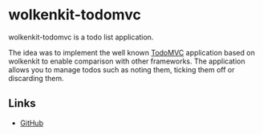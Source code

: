 # wolkenkit-todomvc

wolkenkit-todomvc is a todo list application.

The idea was to implement the well known [TodoMVC](http://todomvc.com/) application based on wolkenkit to enable comparison with other frameworks. The application allows you to manage todos such as noting them, ticking them off or discarding them.

## Links

- [GitHub](https://github.com/thenativeweb/wolkenkit-todomvc)
